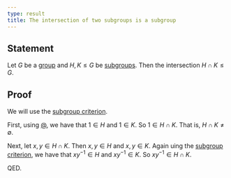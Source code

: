 ```yaml
---
type: result
title: The intersection of two subgroups is a subgroup
---
```


## Statement

Let $G$ be a [group](@group) and $H,K \le G$ be [subgroups](@subgroup). Then the intersection $H \cap K \le G$.

## Proof

We will use the [subgroup criterion](@subgroup-criterion).

First, using [@](@subgroup-contains-identity), we have that $1 \in H$ and $1 \in K$. So $1 \in H \cap K$. That is, $H \cap K \neq \emptyset$.

Next, let $x, y \in H \cap K$. Then $x,y \in H$ and $x,y \in K$. Again uing the [subgroup criterion](@subgroup-criterion), we have that $xy^{-1} \in H$ and $xy^{-1} \in K$. So $xy^{-1} \in H \cap K$.

QED.
